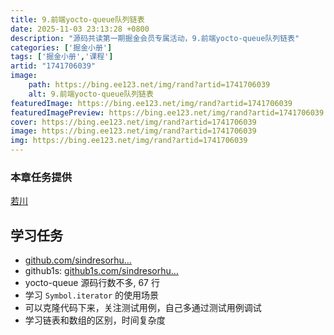 ```yaml
---
title: 9.前端yocto-queue队列链表
date: 2025-11-03 23:13:28 +0800
description: "源码共读第一期掘金会员专属活动，9.前端yocto-queue队列链表"
categories: ['掘金小册']
tags: ['掘金小册','课程']
artid: "1741706039"
image:
    path: https://bing.ee123.net/img/rand?artid=1741706039
    alt: 9.前端yocto-queue队列链表
featuredImage: https://bing.ee123.net/img/rand?artid=1741706039
featuredImagePreview: https://bing.ee123.net/img/rand?artid=1741706039
cover: https://bing.ee123.net/img/rand?artid=1741706039
image: https://bing.ee123.net/img/rand?artid=1741706039
img: https://bing.ee123.net/img/rand?artid=1741706039
---
```


### 本章任务提供
[若川](https://juejin.cn/user/1415826704971918)


## 学习任务

-   [github.com/sindresorhu…](https://link.juejin.cn?target=https%3A%2F%2Fgithub.com%2Fsindresorhus%2Fyocto-queue "https://github.com/sindresorhus/yocto-queue")
-   github1s: [github1s.com/sindresorhu…](https://link.juejin.cn?target=https%3A%2F%2Fgithub1s.com%2Fsindresorhus%2Fyocto-queue%2Fblob%2FHEAD%2Findex.js "https://github1s.com/sindresorhus/yocto-queue/blob/HEAD/index.js")
-   yocto-queue 源码行数不多, 67 行
-   学习 `Symbol.iterator` 的使用场景
-   可以克隆代码下来，关注测试用例，自己多通过测试用例调试
-   学习链表和数组的区别，时间复杂度

